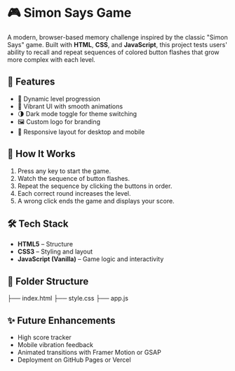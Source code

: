 # 🎮 Simon Says Game

A modern, browser-based memory challenge inspired by the classic "Simon Says" game. Built with **HTML**, **CSS**, and **JavaScript**, this project tests users' ability to recall and repeat sequences of colored button flashes that grow more complex with each level.

## 🚀 Features

- 🔢 Dynamic level progression
- 🎨 Vibrant UI with smooth animations
- 🌗 Dark mode toggle for theme switching
- 🖼️ Custom logo for branding
- 📱 Responsive layout for desktop and mobile

## 🧠 How It Works

1. Press any key to start the game.
2. Watch the sequence of button flashes.
3. Repeat the sequence by clicking the buttons in order.
4. Each correct round increases the level.
5. A wrong click ends the game and displays your score.

## 🛠️ Tech Stack

- **HTML5** – Structure
- **CSS3** – Styling and layout
- **JavaScript (Vanilla)** – Game logic and interactivity

## 📂 Folder Structure
├── index.html 
├── style.css 
├── app.js 



## ✨ Future Enhancements

- High score tracker
- Mobile vibration feedback
- Animated transitions with Framer Motion or GSAP
- Deployment on GitHub Pages or Vercel



